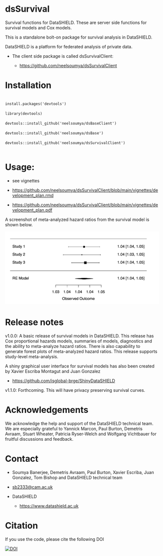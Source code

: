 # dsSurvival

Survival functions for DataSHIELD. These are server side functions for survival models and Cox models.

This is a standalone bolt-on package for survival analysis in DataSHIELD.

DataSHIELD is a platform for federated analysis of private data.

* The client side package is called dsSurvivalClient:

    * https://github.com/neelsoumya/dsSurvivalClient

# Installation

```

install.packages('devtools')
	
library(devtools)
	
devtools::install_github('neelsoumya/dsBaseClient')
	
devtools::install_github('neelsoumya/dsBase')

devtools::install_github('neelsoumya/dsSurvivalClient')
			 

```


# Usage:

* see vignettes

* https://github.com/neelsoumya/dsSurvivalClient/blob/main/vignettes/development_plan.rmd

* https://github.com/neelsoumya/dsSurvivalClient/blob/main/vignettes/development_plan.pdf 


A screenshot of meta-analyzed hazard ratios from the survival model is shown below.

![A screenshot of meta-analyzed hazard ratios from the survival model is shown below](screenshot_survival_models.png)


# Release notes

v1.0.0: A basic release of survival models in DataSHIELD. This release has Cox proportional hazards models, summaries of models, diagnostics and the ability to meta-analyze hazard ratios. There is also capability to generate forest plots of meta-analyzed hazard ratios. This release supports study-level meta-analysis.


A shiny graphical user interface for survival models has also been created by Xavier Escriba Montagut and Juan Gonzalez


* https://github.com/isglobal-brge/ShinyDataSHIELD


v1.1.0: Forthcoming. This will have privacy preserving survival curves.


# Acknowledgements

We acknowledge the help and support of the DataSHIELD technical team.
We are especially grateful to Yannick Marcon, Paul Burton, Demetris Avraam, Stuart Wheater, Patricia Ryser-Welch and Wolfgang Vichtbauer for fruitful discussions and feedback.


# Contact

* Soumya Banerjee, Demetris Avraam, Paul Burton, Xavier Escriba, Juan Gonzalez, Tom Bishop and DataSHIELD technical team

* sb2333@cam.ac.uk

* DataSHIELD 

    * https://www.datashield.ac.uk


# Citation

If you use the code, please cite the following DOI

[![DOI](https://zenodo.org/badge/362161587.svg)](https://zenodo.org/badge/latestdoi/362161587)

